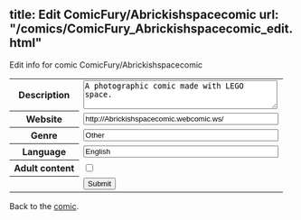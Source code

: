 title: Edit ComicFury/Abrickishspacecomic
url: "/comics/ComicFury_Abrickishspacecomic_edit.html"
---
Edit info for comic ComicFury/Abrickishspacecomic

<form name="comic" action="http://gaepostmail.appspot.com/comic/" method="post">
<table class="comicinfo">
<tr>
<th>Description</th><td><textarea name="description" cols="40" rows="3">A photographic comic made with LEGO space.</textarea></td>
</tr>
<tr>
<th>Website</th><td><input type="text" name="url" value="http://Abrickishspacecomic.webcomic.ws/" size="40"/></td>
</tr>
<tr>
<th>Genre</th><td><input type="text" name="genre" value="Other" size="40"/></td>
</tr>
<tr>
<th>Language</th><td><input type="text" name="language" value="English" size="40"/></td>
</tr>
<tr>
<th>Adult content</th><td><input type="checkbox" name="adult" value="adult" /></td>
</tr>
<tr>
<th></th><td>
<input type="hidden" name="comic" value="ComicFury_Abrickishspacecomic" />
<input type="submit" name="submit" value="Submit" />
</td>
</tr>
</table>
</form>

Back to the [comic](ComicFury_Abrickishspacecomic.html).
